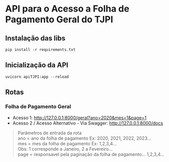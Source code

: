 # API para o Acesso a Folha de Pagamento Geral do TJPI

## Instalação das libs
```pip install -r requirements.txt```

## Inicialização da API
```uvicorn apiTJPI:app --reload```

## Rotas

### Folha de Pagamento Geral
* Acesso 1: http://127.0.0.1:8000/geral?ano=2020&mes=1&page=1
* Acesso 2 / Acesso Alternativo - Via Swagger: http://127.0.0.1:8000/docs

> Parâmetros de entrada da rota </br>
> ano = ano da folha de pagamento Ex: 2020, 2021, 2022, 2023... </br>
> mes = mes da folha de pagamento Ex: 1,2,3,4... </br>Obs: 1 corresponde a Janeiro, 2 a Fevereiro...</br>
> page = responsavel pela paginação da folha de pagamento... 1,2,3,4...</br>
